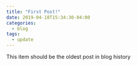 ```yaml
---
title: "First Post!"
date: 2019-04-18T15:34:30-04:00
categories:
  - blog
tags:
  - update
---
```


This item should be the oldest post in blog history
